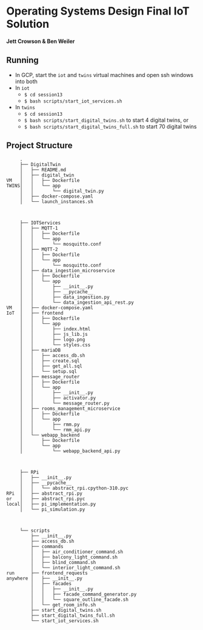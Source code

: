 # Operating Systems Design Final IoT Solution
#### Jett Crowson & Ben Weiler

## Running
- In GCP, start the `iot` and `twins` virtual machines and open ssh windows into both
- In `iot`
  - `$ cd session13`
  - `$ bash scripts/start_iot_services.sh`
- In `twins`
  - `$ cd session13`
  - `$ bash scripts/start_digital_twins.sh` to start 4 digital twins, or
  - `$ bash scripts/start_digital_twins_full.sh` to start 70 digital twins

## Project Structure
```
     .
     ├── DigitalTwin
     │   ├── README.md
     │   ├── digital_twin
VM   │   │   ├── Dockerfile
TWINS│   │   └── app
     │   │       └── digital_twin.py
     │   ├── docker-compose.yaml
     │   └── launch_instances.sh
     
     
     
     ├── IOTServices
     │   ├── MQTT-1
     │   │   ├── Dockerfile
     │   │   └── app
     │   │       └── mosquitto.conf
     │   ├── MQTT-2
     │   │   ├── Dockerfile
     │   │   └── app
     │   │       └── mosquitto.conf
     │   ├── data_ingestion_microservice
     │   │   ├── Dockerfile
     │   │   └── app
     │   │       ├── __init__.py
     │   │       ├── __pycache__
     │   │       ├── data_ingestion.py
     │   │       └── data_ingestion_api_rest.py
VM   │   ├── docker-compose.yaml
IoT  │   ├── frontend
     │   │   ├── Dockerfile
     │   │   └── app
     │   │       ├── index.html
     │   │       ├── js_lib.js
     │   │       ├── logo.png
     │   │       └── styles.css
     │   ├── mariaDB
     │   │   ├── access_db.sh
     │   │   ├── create.sql
     │   │   ├── get_all.sql
     │   │   └── setup.sql
     │   ├── message_router
     │   │   ├── Dockerfile
     │   │   └── app
     │   │       ├── __init__.py
     │   │       ├── activator.py
     │   │       └── message_router.py
     │   ├── rooms_management_microservice
     │   │   ├── Dockerfile
     │   │   └── app
     │   │       ├── rmm.py
     │   │       └── rmm_api.py
     │   └── webapp_backend
     │       ├── Dockerfile
     │       └── app
     │           └── webapp_backend_api.py



     ├── RPi
     │   ├── __init__.py
     │   ├── __pycache__
     │   │   └── abstract_rpi.cpython-310.pyc
RPi  │   ├── abstract_rpi.py
or   │   ├── abstract_rpi.pyc
local│   ├── pi_implementation.py
     │   └── pi_simulation.py



     └── scripts
         ├── __init__.py
         ├── access_db.sh
         ├── commands
         │   ├── air_conditioner_command.sh
         │   ├── balcony_light_command.sh
         │   ├── blind_command.sh
         │   └── interior_light_command.sh
run      ├── frontend_requests
anywhere │   ├── __init__.py
         │   ├── facades
         │   │   ├── __init__.py
         │   │   ├── facade_command_generator.py
         │   │   └── square_outline_facade.sh
         │   └── get_room_info.sh
         ├── start_digital_twins.sh
         ├── start_digital_twins_full.sh
         └── start_iot_services.sh

```